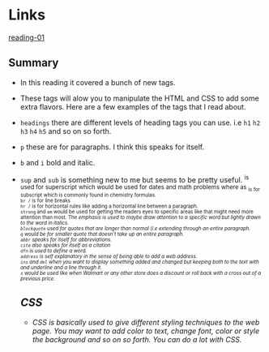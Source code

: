 # Links
[reading-01](reading-notes-01.md)

## Summary

- In this reading it covered a bunch of new tags.
- These tags will alow you to manipulate the HTML and CSS to add some extra flavors. Here are a few examples of the tags that I read about. 

- `headings` there are different levels of heading tags you can use. i.e `h1` `h2` `h3` `h4` `h5` and so on so forth.
- `p` these are for paragraphs. I think this speaks for itself.  
- `b` and `i` bold and italic.  
- `sup` and `sub` is something new to me but seems to be pretty useful. <sup> is used for superscript which would be used for dates and math problems where as <sub> is for subscript which is commonly found in chemistry formulas.  
  `br /` is for line breaks  
  `hr /` is for horizontal rules like adding a horizontal line between a paragraph.  
  `strong` and `em` would be used for getting the readers eyes to specific areas like that might need more attention than most. The <em> emphasis is used to maybe draw attention to a specific word but lightly drawn to the word in italics.  
  `blockquote` used for quotes that are longer than normal (i.e extending through an entire paragraph.  
  `q` would be for smaller quote that doesn't take up an entire paragraph.  
  `abbr` speaks for itself for abbreviations.  
  `cite` also speaks for itself as a citation  
  `dfn` is used to define a word.  
  `address` is self explanatory in the sense of being able to add a web address.  
  `ins` and `del` when you want to display something added and changed but keeping both to the text with and underline and a line through it.  
  `s` would be used like when Walmart or any other store does a discount or roll back with a cross out of a previous price.  
  
  ## CSS  
  - CSS is basically used to give different styling techniques to the web page. You may want to add color to text, change font, color or style the background and so on so forth. You can do a lot with CSS.  



